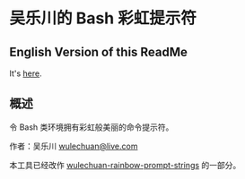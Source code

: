 # 吴乐川的 Bash 彩虹提示符

## English Version of this ReadMe

It's [here](./ReadMe.en-US.md).


## 概述

令 Bash 类环境拥有彩虹般美丽的命令提示符。

作者：吴乐川 [wulechuan@live.com](mailto:wulechuan@live.com)

本工具已经改作 [wulechuan-rainbow-prompt-strings](https://github.com/wulechuan/wulechuan-rainbow-prompt-strings) 的一部分。
